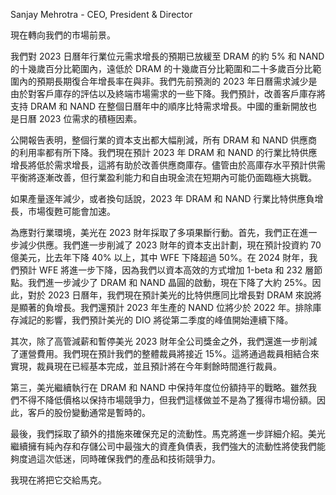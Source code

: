 Sanjay Mehrotra - CEO, President & Director

現在轉向我們的市場前景。

我們對 2023 日曆年行業位元需求增長的預期已放緩至 DRAM 的約 5% 和 NAND 的十幾歲百分比範圍內，遠低於 DRAM 的十幾歲百分比範圍和二十多歲百分比範圍內的預期長期復合年增長率在與非。我們先前預測的 2023 年日曆需求減少是由於對客戶庫存的評估以及終端市場需求的一些下降。我們預計，改善客戶庫存將支持 DRAM 和 NAND 在整個日曆年中的順序比特需求增長。中國的重新開放也是日曆 2023 位需求的積極因素。

公開報告表明，整個行業的資本支出都大幅削減，所有 DRAM 和 NAND 供應商的利用率都有所下降。我們現在預計 2023 年 DRAM 和 NAND 的行業比特供應增長將低於需求增長，這將有助於改善供應商庫存。儘管由於高庫存水平預計供需平衡將逐漸改善，但行業盈利能力和自由現金流在短期內可能仍面臨極大挑戰。

如果產量逐年減少，或者換句話說，2023 年 DRAM 和 NAND 行業比特供應負增長，市場復甦可能會加速。

為應對行業環境，美光在 2023 財年採取了多項果斷行動。首先，我們正在進一步減少供應。我們進一步削減了 2023 財年的資本支出計劃，現在預計投資約 70 億美元，比去年下降 40% 以上，其中 WFE 下降超過 50%。在 2024 財年，我們預計 WFE 將進一步下降，因為我們以資本高效的方式增加 1-beta 和 232 層節點。我們進一步減少了 DRAM 和 NAND 晶圓的啟動，現在下降了大約 25%。因此，對於 2023 日曆年，我們現在預計美光的比特供應同比增長對 DRAM 來說將是顯著的負增長。我們還預計 2023 年生產的 NAND 位將少於 2022 年。排除庫存減記的影響，我們預計美光的 DIO 將從第二季度的峰值開始連續下降。

其次，除了高管減薪和暫停美光 2023 財年全公司獎金之外，我們還進一步削減了運營費用。我們現在預計我們的整體裁員將接近 15%。這將通過裁員相結合來實現，裁員現在已經基本完成，並且預計將在今年剩餘時間進行裁員。

第三，美光繼續執行在 DRAM 和 NAND 中保持年度位份額持平的戰略。雖然我們不得不降低價格以保持市場競爭力，但我們這樣做並不是為了獲得市場份額。因此，客戶的股份變動通常是暫時的。

最後，我們採取了額外的措施來確保充足的流動性。馬克將進一步詳細介紹。美光繼續擁有純內存和存儲公司中最強大的資產負債表，我們強大的流動性將使我們能夠度過這次低迷，同時確保我們的產品和技術競爭力。

我現在將把它交給馬克。

